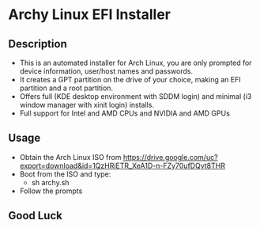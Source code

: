 # Archy Linux EFI Installer
## Description
- This is an automated installer for Arch Linux, you are only prompted for device information, user/host names and passwords.
- It creates a GPT partition on the drive of your choice, making an EFI partition and a root partition.
- Offers full (KDE desktop environment with SDDM login) and minimal (i3 window manager with xinit login) installs.
- Full support for Intel and AMD CPUs and NVIDIA and AMD GPUs
## Usage
- Obtain the Arch Linux ISO from https://drive.google.com/uc?export=download&id=1QzHRjETR_XeA1D-n-FZy70ufDQyt8THR
- Boot from the ISO and type:
    - sh archy.sh
- Follow the prompts
## Good Luck 
